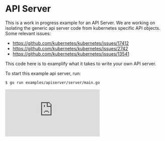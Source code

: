 <!-- BEGIN MUNGE: UNVERSIONED_WARNING -->


<!-- END MUNGE: UNVERSIONED_WARNING -->

# API Server

This is a work in progress example for an API Server.
We are working on isolating the generic api server code from kubernetes specific
API objects. Some relevant issues:

* https://github.com/kubernetes/kubernetes/issues/17412
* https://github.com/kubernetes/kubernetes/issues/2742
* https://github.com/kubernetes/kubernetes/issues/13541

This code here is to examplify what it takes to write your own API server.

To start this example api server, run:

```
$ go run examples/apiserver/server/main.go
```




<!-- BEGIN MUNGE: IS_VERSIONED -->
<!-- TAG IS_VERSIONED -->
<!-- END MUNGE: IS_VERSIONED -->


<!-- BEGIN MUNGE: GENERATED_ANALYTICS -->
[![Analytics](https://kubernetes-site.appspot.com/UA-36037335-10/GitHub/examples/apiserver/README.md?pixel)]()
<!-- END MUNGE: GENERATED_ANALYTICS -->
